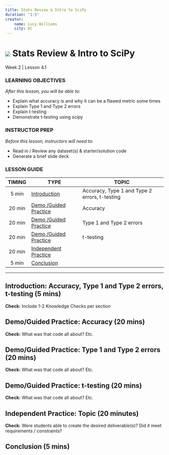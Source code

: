 ```yaml
---
title: Stats Review & Intro to SciPy
duration: "1:5"
creator:
    name: Lucy Williams
    city: DC
---
```


# ![](https://ga-dash.s3.amazonaws.com/production/assets/logo-9f88ae6c9c3871690e33280fcf557f33.png) Stats Review & Intro to SciPy
Week 2 | Lesson 4.1

### LEARNING OBJECTIVES
*After this lesson, you will be able to:*
- Explain what accuracy is and why it can be a flawed metric some times
- Explain Type 1 and Type 2 errors
- Explain t-testing
- Demonstrate t-testing using scipy

### INSTRUCTOR PREP
*Before this lesson, instructors will need to:*
- Read in / Review any dataset(s) & starter/solution code
- Generate a brief slide deck

### LESSON GUIDE
| TIMING  | TYPE  | TOPIC  |
|:-:|---|---|
| 5 min  | [Introduction](#introduction)   | Accuracy, Type 1 and Type 2 errors, t-testing  |
| 20 min  | [Demo /Guided Practice](#demo)  | Accuracy  |
| 20 min  | [Demo /Guided Practice](#demo)  | Type 1 and Type 2 errors  |
| 20 min  | [Demo /Guided Practice](#demo)  | t-testing  |
| 20 min  | [Independent Practice](#ind-practice)  |   |
| 5 min  | [Conclusion](#conclusion)  | |

---

<a name="Accuracy, Type 1 and Type 2 errors, t-testing"></a>
## Introduction: Accuracy, Type 1 and Type 2 errors, t-testing (5 mins)
**Check:** Include 1-2 Knowledge Checks per section


<a name="Accuracy"></a>
## Demo/Guided Practice: Accuracy (20 mins)
**Check:** What was that code all about? Etc.

<a name="Type 1 and Type 2 errors"></a>
## Demo/Guided Practice: Type 1 and Type 2 errors (20 mins)
**Check:** What was that code all about? Etc.

<a name="t-testing"></a>
## Demo/Guided Practice: t-testing (20 mins)
**Check:** What was that code all about? Etc.

<a name="ind-practice"></a>
## Independent Practice: Topic (20 minutes)
**Check:** Were students able to create the desired deliverable(s)? Did it meet requirements / constraints?

<a name="conclusion"></a>
## Conclusion (5 mins)


